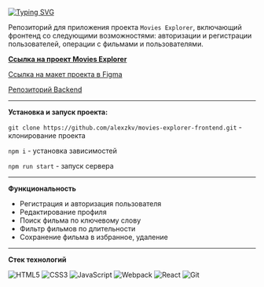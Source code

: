 [![Typing SVG](https://readme-typing-svg.herokuapp.com?font=Lora&size=30&pause=1000&color=808080&width=550&lines=%D0%A4%D1%80%D0%BE%D0%BD%D1%82%D0%B5%D0%BD%D0%B4+%D0%BF%D1%80%D0%BE%D0%B5%D0%BA%D1%82%D0%B0+Movies+Explorer)](https://git.io/typing-svg)

Репозиторий для приложения проекта `Movies Explorer`, включающий фронтенд со следующими возможностями: авторизации и регистрации пользователей, операции с фильмами и пользователями.

**[Ссылка на проект Movies Explorer](https://bestmovie.nomoredomains.icu/)**

[Ссылка на макет проекта в Figma](https://disk.yandex.ru/d/lw0o2fzaTPWMCQ)

[Репозиторий Backend](https://github.com/alexzkv/movies-explorer-api)

***

**Установка и запуск проекта:**

```git clone https://github.com/alexzkv/movies-explorer-frontend.git``` - клонирование проекта

```npm i``` - установка зависимостей

```npm run start``` - запуск сервера

***

**Функциональность**
- Регистрация и авторизация пользователя
- Редактирование профиля
- Поиск фильма по ключевому слову
- Фильтр фильмов по длительности
- Сохранение фильма в избранное, удаление

***

__Стек технологий__

![HTML5](https://img.shields.io/badge/html5-%23E34F26.svg?style=for-the-badge&logo=html5&logoColor=white) ![CSS3](https://img.shields.io/badge/css3-%231572B6.svg?style=for-the-badge&logo=css3&logoColor=white) ![JavaScript](https://img.shields.io/badge/javascript-%23323330.svg?style=for-the-badge&logo=javascript&logoColor=%23F7DF1E)	![Webpack](https://img.shields.io/badge/webpack-%238DD6F9.svg?style=for-the-badge&logo=webpack&logoColor=black)
![React](https://img.shields.io/badge/react-%2320232a.svg?style=for-the-badge&logo=react&logoColor=%2361DAFB) ![Git](https://img.shields.io/badge/git-%23F05033.svg?style=for-the-badge&logo=git&logoColor=white)
